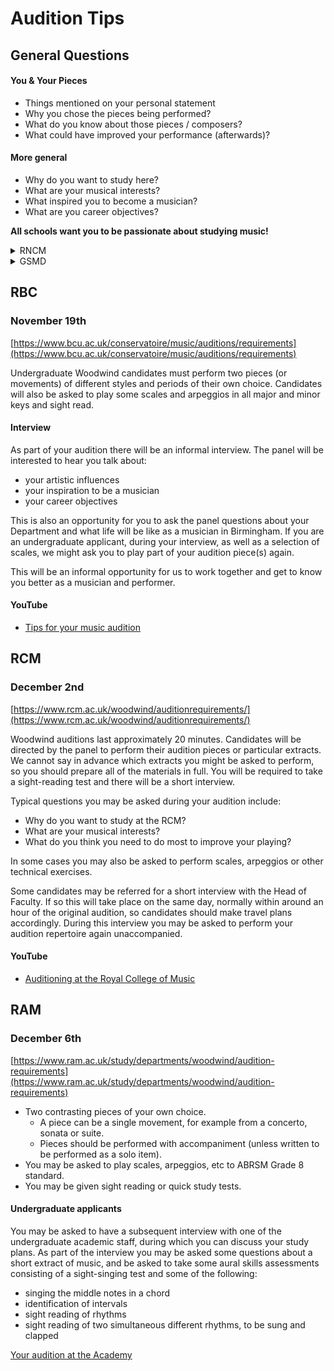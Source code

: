 # Audition Tips

## General Questions

#### You & Your Pieces

+ Things mentioned on your personal statement
+ Why you chose the pieces being performed?
+ What do you know about those pieces / composers?
+ What could have improved your performance (afterwards)?

#### More general

+ Why do you want to study here?
+ What are your musical interests?
+ What inspired you to become a musician?
+ What are you career objectives?

**All schools want you to be passionate about studying music!**

<details>
	<summary>RNCM</summary>
## RNCM
### November 4th

[https://www.rncm.ac.uk/study-here/make-an-application/your-audition/rncm-school-of-wind-brass-and-percussion-audition-requirements/](https://www.rncm.ac.uk/study-here/make-an-application/your-audition/rncm-school-of-wind-brass-and-percussion-audition-requirements/)

For those attending in person, your audition will also include an interview, giving the panel an opportunity to learn a little more about you and your future aspirations, whilst giving you the chance to ask any questions you might have about studying with us. You may also be asked to perform a quick study.

#### YouTube
+ [Audition Tips from the RNCM](https://www.youtube.com/watch?v=aT-SnEpokmA)
+ [6 Tips for a Fantastic Conservatoire Audition](https://www.youtube.com/watch?v=eWD5EC2iFoA)
</details>
<details>
   <summary>GSMD</summary>
## GSMD
### November 11th

[https://www.gsmd.ac.uk/study-with-guildhall/music/music-auditions-interviews/wind-brass-percussion-auditions](https://www.gsmd.ac.uk/study-with-guildhall/music/music-auditions-interviews/wind-brass-percussion-auditions)

In addition to your two contrasting pieces, the audition will also comprise:

+ sight reading
+ working on one of the audition pieces with a member of the panel
+ an interview with a senior member of staff

#### YouTube
+ [Music Auditions at Guildhall](https://www.youtube.com/watch?v=NgMoaBfrfag)
</details>

## RBC
### November 19th

[https://www.bcu.ac.uk/conservatoire/music/auditions/requirements](https://www.bcu.ac.uk/conservatoire/music/auditions/requirements)

Undergraduate Woodwind candidates must perform two pieces (or movements) of different styles and periods of their own choice. Candidates will also be asked to play some scales and arpeggios in all major and minor keys and sight read.

#### Interview
As part of your audition there will be an informal interview. The panel will be interested to hear you talk about:

+ your artistic influences
+ your inspiration to be a musician
+ your career objectives

This is also an opportunity for you to ask the panel questions about your Department and what life will be like as a musician in Birmingham. If you are an undergraduate applicant, during your interview, as well as a selection of scales, we might ask you to play part of your audition piece(s) again.

This will be an informal opportunity for us to work together and get to know you better as a musician and performer.

#### YouTube
+ [Tips for your music audition](https://www.youtube.com/watch?v=BkLyuC7eMXs)

## RCM
### December 2nd

[https://www.rcm.ac.uk/woodwind/auditionrequirements/](https://www.rcm.ac.uk/woodwind/auditionrequirements/)

Woodwind auditions last approximately 20 minutes. Candidates will be directed by the panel to perform their audition pieces or particular extracts. We cannot say in advance which extracts you might be asked to perform, so you should prepare all of the materials in full. You will be required to take a sight-reading test and there will be a short interview.

Typical questions you may be asked during your audition include:

+ Why do you want to study at the RCM?
+ What are your musical interests?
+ What do you think you need to do most to improve your playing?

In some cases you may also be asked to perform scales, arpeggios or other technical exercises.

Some candidates may be referred for a short interview with the Head of Faculty.  If so this will take place on the same day, normally within around an hour of the original audition, so candidates should make travel plans accordingly.  During this interview you may be asked to perform your audition repertoire again unaccompanied.

#### YouTube
+ [Auditioning at the Royal College of Music](https://www.youtube.com/watch?v=7lXxZOMAP-0)

## RAM
### December 6th

[https://www.ram.ac.uk/study/departments/woodwind/audition-requirements](https://www.ram.ac.uk/study/departments/woodwind/audition-requirements)

+ Two contrasting pieces of your own choice.
    + A piece can be a single movement, for example from a concerto, sonata or suite.
    + Pieces should be performed with accompaniment (unless written to be performed as a solo item).
+ You may be asked to play scales, arpeggios, etc to ABRSM Grade 8 standard.
+ You may be given sight reading or quick study tests.

#### Undergraduate applicants

You may be asked to have a subsequent interview with one of the undergraduate academic staff, during which you can discuss your study plans. As part of the interview you may be asked some questions about a short extract of music, and be asked to take some aural skills assessments consisting of a sight-singing test and some of the following:

+ singing the middle notes in a chord
+ identification of intervals
+ sight reading of rhythms
+ sight reading of two simultaneous different rhythms, to be sung and clapped

[Your audition at the Academy](https://royalacademyofmusic.sharepoint.com/sites/AdmissionsTeam/Shared%20Documents/Forms/AllItems.aspx?id=%2Fsites%2FAdmissionsTeam%2FShared%20Documents%2FCandidate%20Files%2FAudition%20Packs%2FYour%20audition%20at%20the%20Academy%2Epdf&parent=%2Fsites%2FAdmissionsTeam%2FShared%20Documents%2FCandidate%20Files%2FAudition%20Packs)
